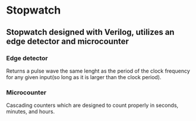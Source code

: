 # Stopwatch
## Stopwatch designed with Verilog, utilizes an edge detector and microcounter
### Edge detector
Returns a pulse wave the same lenght as the period of the clock frequency for any given input(so long as it is larger than the clock period).
### Microcounter
Cascading counters which are designed to count properly in seconds, minutes, and hours.
